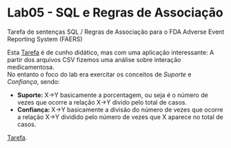 # Lab05 - SQL e Regras de Associação
Tarefa de sentenças SQL / Regras de Associação para o FDA Adverse Event Reporting System (FAERS)

Esta [Tarefa](https://github.com/raoniton/mc536/blob/master/lab05/notebook/faers-lab-01.ipynb) é de cunho didático, mas com uma aplicação interessante: 
A partir dos arquivos CSV fizemos uma análise sobre interação medicamentosa. <br>
No entanto o foco do lab era exercitar os conceitos de *Suporte* e *Confiança*, sendo:
  - <b>Suporte: </b> X->Y basicamente a porcentagem, ou seja é o número de vezes que ocorre a relação X->Y divido pelo total de casos. 
  - <b>Confiança: </b> X->Y basicamente a divisão do número de vezes que ocorre a relação X->Y dividido pelo número de vezes que X aparece no total de casos.
  
[Tarefa](https://github.com/raoniton/mc536/blob/master/lab05/notebook/faers-lab-01.ipynb).
